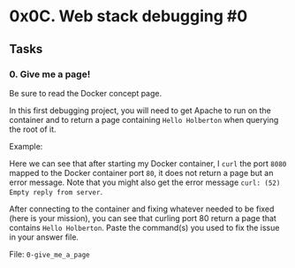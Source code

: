 <h1>0x0C. Web stack debugging #0</h1>
<h2>Tasks</h2>
  <h3>
    0. Give me a page!
  </h3>
  <p>Be sure to read the Docker concept page.</p>
<p>In this first debugging project, you will need to get Apache to run on the container and to return a page containing <code>Hello Holberton</code> when querying the root of it.</p>
<p>Example:</p>
<p>Here we can see that after starting my Docker container, I <code>curl</code> the port <code>8080</code> mapped to the Docker container port <code>80</code>, it does not return a page but an error message. Note that you might also get the error message <code>curl: (52) Empty reply from server</code>.</p>
<p>After connecting to the container and fixing whatever needed to be fixed (here is your mission), you can see that curling port 80 return a page that contains <code>Hello Holberton</code>.
Paste the command(s) you used to fix the issue in your answer file.</p>
        <p>File: <code>0-give_me_a_page</code></p>
